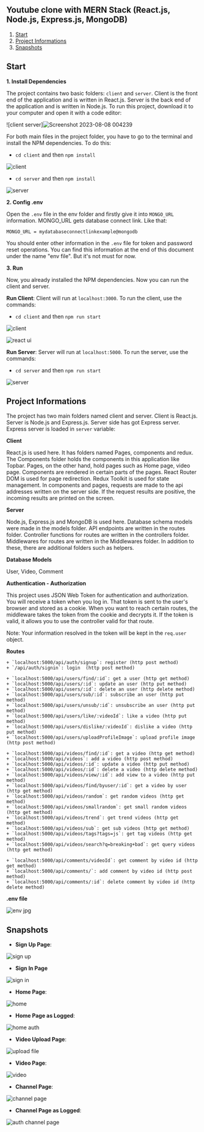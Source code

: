 ## Youtube clone with MERN Stack (React.js, Node.js, Express.js, MongoDB)

1. [Start](https://github.com/mertkaandev/mern-youtube-clone/tree/master#start)
2. [Project Informations](https://github.com/mertkaandev/mern-youtube-clone/tree/master#project-informations)
3. [Snapshots](https://github.com/mertkaandev/mern-youtube-clone/tree/master#snapshots)

## Start

**1. Install Dependencies**

The project contains two basic folders: `client` and `server`. Client is the front end of the application and is written in React.js. Server is the back end of the application and is written in Node.js. To run this project, download it to your computer and open it with a code editor:

![client server]![Screenshot 2023-08-08 004239](https://github.com/mertkaandev/mern-youtube-clone/assets/87437738/cb2a8a87-841b-4b4b-9543-d41ce7561a98)


For both main files in the project folder, you have to go to the terminal and install the NPM dependencies. To do this:

+ `cd client` and then `npm install`

![client](https://user-images.githubusercontent.com/101933251/201527159-3edd9120-8b31-48c5-b0e8-a153c6f0ace0.JPG)

+ `cd server` and then `npm install`

![server](https://user-images.githubusercontent.com/101933251/201527180-7a0260f4-d413-47ae-abbf-28671ea77916.JPG)

**2. Config .env**

Open the `.env` file in the env folder and firstly give it into `MONGO_URL` information. MONGO_URL gets database connect link. Like that:

`MONGO_URL = mydatabaseconnectlinkexample@mongodb`

You should enter other information in the `.env` file for token and password reset operations. You can find this information at the end of this document under the name "env file". But it's not must for now.

**3. Run**

Now, you already installed the NPM dependencies. Now you can run the client and server. 

**Run Client**: Client will run at `localhost:3000`. To run the client, use the commands:

   + `cd client` and then `npm run start`

![client](https://user-images.githubusercontent.com/101933251/201528501-28771b7e-18f0-4d71-bd7e-d658ceb6e47f.jpg)

![react ui](https://user-images.githubusercontent.com/101933251/201528116-ec735d1d-915c-4fa3-9ae7-1c4a6f3afac0.JPG)

**Run Server**: Server will run at `localhost:5000`. To run the server, use the commands:

   + `cd server` and then `npm run start`

![server](https://user-images.githubusercontent.com/101933251/202870980-aa0960ec-6921-4729-a5af-eea189b612d9.jpg)

## Project Informations

The project has two main folders named client and server. Client is React.js. Server is Node.js and Express.js. Server side has got Express server. Express server is loaded in `server` variable:

**Client**

React.js is used here. It has folders named Pages, components and redux. The Components folder holds the components in this application like Topbar. Pages, on the other hand, hold pages such as Home page, video page. Components are rendered in certain parts of the pages. React Router DOM is used for page redirection. Redux Toolkit is used for state management. In components and pages, requests are made to the api addresses written on the server side. If the request results are positive, the incoming results are printed on the screen.

**Server**

Node.js, Express.js and MongoDB is used here. Database schema models were made in the models folder. API endpoints are written in the routes folder. Controller functions for routes are written in the controllers folder. Middlewares for routes are written in the Middlewares folder. In addition to these, there are additional folders such as helpers.

**Database Models**

User, Video, Comment

**Authentication - Authorization**

This project uses JSON Web Token for authentication and authorization. You will receive a token when you log in. That token is sent to the user's browser and stored as a cookie. When you want to reach certain routes, the middleware takes the token from the cookie and decrypts it. If the token is valid, it allows you to use the controller valid for that route.

Note: Your information resolved in the token will be kept in the `req.user` object.

**Routes**

    + `localhost:5000/api/auth/signup`: register (http post method)
    + `/api/auth/signin`: login  (http post method)

    + `localhost:5000/api/users/find/:id`: get a user (http get method)
    + `localhost:5000/api/users/:id`: update an user (http put method)
    + `localhost:5000/api/users/:id`: delete an user (http delete method)
    + `localhost:5000/api/users/sub/:id`: subscribe an user (http put method)
    + `localhost:5000/api/users/unsub/:id`: unsubscribe an user (http put method)
    + `localhost:5000/api/users/like/:videoId`: like a video (http put method)
    + `localhost:5000/api/users/dislike/:videoId`: dislike a video (http put method)
    + `localhost:5000/api/users/uploadProfileImage`: upload profile image (http post method)

    + `localhost:5000/api/videos/find/:id`: get a video (http get method)
    + `localhost:5000/api/videos`: add a video (http post method)
    + `localhost:5000/api/videos/:id`: update a video (http put method)
    + `localhost:5000/api/videos/:id`: delete a video (http delete method)
    + `localhost:5000/api/videos/view/:id`: add view to a video (http put method)
    + `localhost:5000/api/videos/find/byuser/:id`: get a video by user (http get method)
    + `localhost:5000/api/videos/random`: get random videos (http get method)
    + `localhost:5000/api/videos/smallrandom`: get small random videos (http get method)
    + `localhost:5000/api/videos/trend`: get trend videos (http get method)
    + `localhost:5000/api/videos/sub`: get sub videos (http get method)
    + `localhost:5000/api/videos/tags?tags=js`: get tag videos (http get method)
    + `localhost:5000/api/videos/search?q=breaking+bad`: get query videos (http get method)
 
    + `localhost:5000/api/comments/videoId`: get comment by video id (http get method)
    + `localhost:5000/api/comments/`: add comment by video id (http post method)
    + `localhost:5000/api/comments/:id`: delete comment by video id (http delete method)
    

**.env file**

![env jpg](https://user-images.githubusercontent.com/101933251/202870628-da034e3d-611d-4830-82fe-f7dc79755719.JPG)

## Snapshots

+ **Sign Up Page**:

![sign up](https://user-images.githubusercontent.com/101933251/202870586-d8b28a75-f772-4dc1-9891-9f94bda5f575.JPG)

+ **Sign In Page**

![sign in](https://user-images.githubusercontent.com/101933251/202870579-29f81323-3f9c-4147-8efc-9590b98d54c0.JPG)

+ **Home Page**:

![home](https://user-images.githubusercontent.com/101933251/202870552-727f119b-4fe0-493b-85f6-7a5cdb65fad7.JPG)

+ **Home Page as Logged**:

![home auth](https://user-images.githubusercontent.com/101933251/202870572-b1679ac9-09d0-4007-89f2-ed888141783f.JPG)

+ **Video Upload Page**: 

![upload file](https://user-images.githubusercontent.com/101933251/202870603-8d866501-6eb8-4882-96b3-3d119126863a.JPG)

+ **Video Page**:

![video](https://user-images.githubusercontent.com/101933251/202870622-6f169452-2ebd-4ad2-9cb9-1a83a278c492.JPG)

+ **Channel Page**:

![channel page](https://user-images.githubusercontent.com/101933251/202870636-20fad076-a93f-4d3b-b104-8d8927211f76.JPG)

+ **Channel Page as Logged**: 

![auth channel page](https://user-images.githubusercontent.com/101933251/202870651-85b75236-ae89-417c-b5bf-865ca5a6bc82.JPG)
